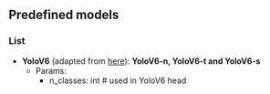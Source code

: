 ## Predefined models

### List
- **YoloV6** (adapted from [here](https://arxiv.org/pdf/2209.02976.pdf)): **YoloV6-n, YoloV6-t and YoloV6-s**
  - Params:
    - n_classes: int # used in YoloV6 head